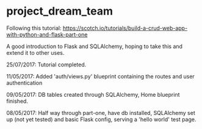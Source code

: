 # project_dream_team

Following this tutorial:
https://scotch.io/tutorials/build-a-crud-web-app-with-python-and-flask-part-one

A good introduction to Flask and SQLAlchemy, hoping to take this and extend it to other uses.

25/07/2017:
Tutorial completed. 

11/05/2017:
Added 'auth/views.py' blueprint containing the routes and  user authentication

09/05/2017:
DB tables created through SQLAlchemy, Home blueprint finished.

08/05/2017:
Half way through part-one, have db installed, SQLAlchemy set up (not yet tested) and basic Flask config, serving a 'hello world' test page.
